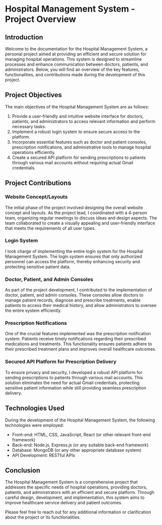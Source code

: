 # Hospital Management System - Project Overview

## Introduction
Welcome to the documentation for the Hospital Management System, a personal project aimed at providing an efficient and secure solution for managing hospital operations. This system is designed to streamline processes and enhance communication between doctors, patients, and administrators. Below, you will find an overview of the key features, functionalities, and contributions made during the development of this project.

## Project Objectives
The main objectives of the Hospital Management System are as follows:
1. Provide a user-friendly and intuitive website interface for doctors, patients, and administrators to access relevant information and perform necessary tasks.
2. Implement a robust login system to ensure secure access to the platform.
3. Incorporate essential features such as doctor and patient consoles, prescription notifications, and administrative tools to manage hospital operations efficiently.
4. Create a secured API platform for sending prescriptions to patients through various mail accounts without requiring actual Gmail credentials.

## Project Contributions
### Website Concept/Layouts
The initial phase of the project involved designing the overall website concept and layouts. As the project lead, I coordinated with a 4-person team, organizing regular meetings to discuss ideas and design aspects. The team collaborated to create a visually appealing and user-friendly interface that meets the requirements of all user types.

### Login System
I took charge of implementing the entire login system for the Hospital Management System. The login system ensures that only authorized personnel can access the platform, thereby enhancing security and protecting sensitive patient data.

### Doctor, Patient, and Admin Consoles
As part of the project development, I contributed to the implementation of doctor, patient, and admin consoles. These consoles allow doctors to manage patient records, diagnose and prescribe treatments, enable patients to access their medical history, and allow administrators to oversee the entire system efficiently.

### Prescription Notifications
One of the crucial features implemented was the prescription notification system. Patients receive timely notifications regarding their prescribed medications and treatments. This functionality ensures patients adhere to their prescribed treatment plans and improves overall healthcare outcomes.

### Secured API Platform for Prescription Delivery
To ensure privacy and security, I developed a robust API platform for sending prescriptions to patients through various mail accounts. This solution eliminates the need for actual Gmail credentials, protecting sensitive patient information while still providing seamless prescription delivery.

## Technologies Used
During the development of the Hospital Management System, the following technologies were employed:
- Front-end: HTML, CSS, JavaScript, React (or other relevant front-end framework)
- Back-end: Node.js, Express.js (or any suitable back-end framework)
- Database: MongoDB (or any other appropriate database system)
- API Development: RESTful APIs

## Conclusion
The Hospital Management System is a comprehensive project that addresses the specific needs of hospital operations, providing doctors, patients, and administrators with an efficient and secure platform. Through careful design, development, and implementation, this system aims to improve healthcare service delivery and patient outcomes.

Please feel free to reach out for any additional information or clarification about the project or its functionalities.
